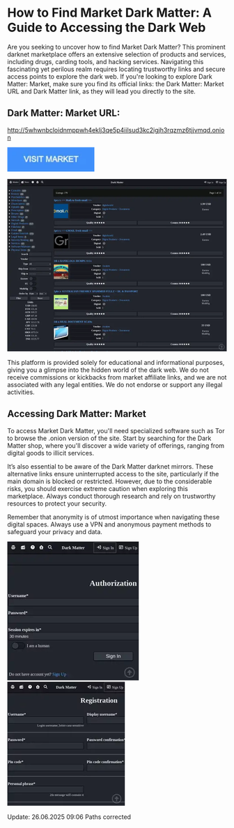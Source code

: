 # How to Find Market Dark Matter: A Guide to Accessing the Dark Web

Are you seeking to uncover how to find Market Dark Matter? This prominent darknet marketplace offers an extensive selection of products and services, including drugs, carding tools, and hacking services. Navigating this fascinating yet perilous realm requires locating trustworthy links and secure access points to explore the dark web. If you're looking to explore Dark Matter: Market, make sure you find its official links: the Dark Matter: Market URL and Dark Matter link, as they will lead you directly to the site.

## Dark Matter: Market URL:

http://5whwnbcloidnmppwh4eklj3qe5p4iilsud3kc2igjh3rqzmz6tjjvmqd.onion

[<img src="/media/vector.webp" width="200">](http://5whwnbcloidnmppwh4eklj3qe5p4iilsud3kc2igjh3rqzmz6tjjvmqd.onion)

<a href="http://5whwnbcloidnmppwh4eklj3qe5p4iilsud3kc2igjh3rqzmz6tjjvmqd.onion"><img src="/media/long.webp" alt="image" style="max-width: 100%;"><a>

This platform is provided solely for educational and informational purposes, giving you a glimpse into the hidden world of the dark web. We do not receive commissions or kickbacks from market affiliate links, and we are not associated with any legal entities. We do not endorse or support any illegal activities.

## Accessing Dark Matter: Market

To access Market Dark Matter, you'll need specialized software such as Tor to browse the .onion version of the site. Start by searching for the Dark Matter shop, where you'll discover a wide variety of offerings, ranging from digital goods to illicit services.

It’s also essential to be aware of the Dark Matter darknet mirrors. These alternative links ensure uninterrupted access to the site, particularly if the main domain is blocked or restricted. However, due to the considerable risks, you should exercise extreme caution when exploring this marketplace. Always conduct thorough research and rely on trustworthy resources to protect your security.

Remember that anonymity is of utmost importance when navigating these digital spaces. Always use a VPN and anonymous payment methods to safeguard your privacy and data.

<a href="http://5whwnbcloidnmppwh4eklj3qe5p4iilsud3kc2igjh3rqzmz6tjjvmqd.onion"><img src="/media/picture.webp" alt="image" style="max-width: 100%;"><a>  <a href="http://5whwnbcloidnmppwh4eklj3qe5p4iilsud3kc2igjh3rqzmz6tjjvmqd.onion"><img src="/media/help.webp" alt="image" style="max-width: 100%;"><a>

Update:  26.06.2025 09:06 Paths corrected
